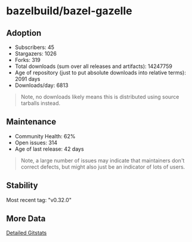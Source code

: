 # bazelbuild/bazel-gazelle

## Adoption

- Subscribers: 45
- Stargazers: 1026
- Forks: 319
- Total downloads (sum over all releases and artifacts): 14247759
- Age of repository (just to put absolute downloads into relative terms): 2091 days
- Downloads/day: 6813

> Note, no downloads likely means this is distributed using source tarballs instead.

## Maintenance

- Community Health: 62%
- Open issues: 314
- Age of last release: 42 days

> Note, a large number of issues may indicate that maintainers don't correct defects, but might also
> just be an indicator of lots of users.

## Stability

Most recent tag: "v0.32.0"

## More Data

[Detailed Gitstats](/bazel-catalog/gitstats/bazelbuild/bazel-gazelle)

